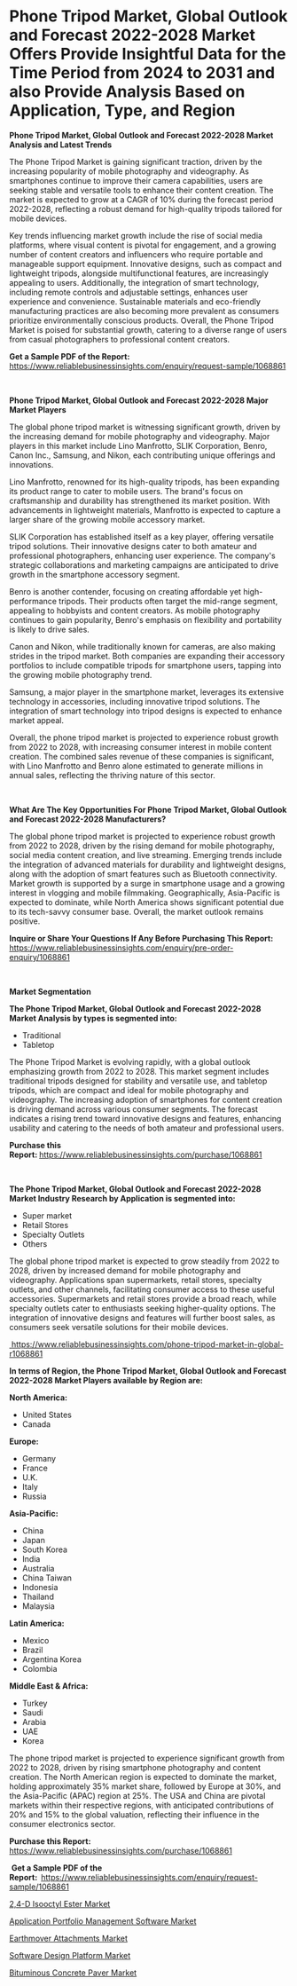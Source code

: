 <p><h1>Phone Tripod Market, Global Outlook and Forecast 2022-2028 Market Offers Provide Insightful Data for the Time Period from 2024 to 2031 and also Provide Analysis Based on Application, Type, and Region</h1></p><p><strong>Phone Tripod Market, Global Outlook and Forecast 2022-2028 Market Analysis and Latest Trends</strong></p>
<p><p>The Phone Tripod Market is gaining significant traction, driven by the increasing popularity of mobile photography and videography. As smartphones continue to improve their camera capabilities, users are seeking stable and versatile tools to enhance their content creation. The market is expected to grow at a CAGR of 10% during the forecast period 2022-2028, reflecting a robust demand for high-quality tripods tailored for mobile devices. </p><p>Key trends influencing market growth include the rise of social media platforms, where visual content is pivotal for engagement, and a growing number of content creators and influencers who require portable and manageable support equipment. Innovative designs, such as compact and lightweight tripods, alongside multifunctional features, are increasingly appealing to users. Additionally, the integration of smart technology, including remote controls and adjustable settings, enhances user experience and convenience. Sustainable materials and eco-friendly manufacturing practices are also becoming more prevalent as consumers prioritize environmentally conscious products. Overall, the Phone Tripod Market is poised for substantial growth, catering to a diverse range of users from casual photographers to professional content creators.</p></p>
<p><strong>Get a Sample PDF of the Report:&nbsp;</strong> <a href="https://www.reliablebusinessinsights.com/enquiry/request-sample/1068861">https://www.reliablebusinessinsights.com/enquiry/request-sample/1068861</a></p>
<p>&nbsp;</p>
<p><strong>Phone Tripod Market, Global Outlook and Forecast 2022-2028 Major Market Players</strong></p>
<p><p>The global phone tripod market is witnessing significant growth, driven by the increasing demand for mobile photography and videography. Major players in this market include Lino Manfrotto, SLIK Corporation, Benro, Canon Inc., Samsung, and Nikon, each contributing unique offerings and innovations.</p><p>Lino Manfrotto, renowned for its high-quality tripods, has been expanding its product range to cater to mobile users. The brand's focus on craftsmanship and durability has strengthened its market position. With advancements in lightweight materials, Manfrotto is expected to capture a larger share of the growing mobile accessory market.</p><p>SLIK Corporation has established itself as a key player, offering versatile tripod solutions. Their innovative designs cater to both amateur and professional photographers, enhancing user experience. The company's strategic collaborations and marketing campaigns are anticipated to drive growth in the smartphone accessory segment.</p><p>Benro is another contender, focusing on creating affordable yet high-performance tripods. Their products often target the mid-range segment, appealing to hobbyists and content creators. As mobile photography continues to gain popularity, Benro's emphasis on flexibility and portability is likely to drive sales.</p><p>Canon and Nikon, while traditionally known for cameras, are also making strides in the tripod market. Both companies are expanding their accessory portfolios to include compatible tripods for smartphone users, tapping into the growing mobile photography trend.</p><p>Samsung, a major player in the smartphone market, leverages its extensive technology in accessories, including innovative tripod solutions. The integration of smart technology into tripod designs is expected to enhance market appeal.</p><p>Overall, the phone tripod market is projected to experience robust growth from 2022 to 2028, with increasing consumer interest in mobile content creation. The combined sales revenue of these companies is significant, with Lino Manfrotto and Benro alone estimated to generate millions in annual sales, reflecting the thriving nature of this sector.</p></p>
<p>&nbsp;</p>
<p><strong>What Are The Key Opportunities For Phone Tripod Market, Global Outlook and Forecast 2022-2028 Manufacturers?</strong></p>
<p><p>The global phone tripod market is projected to experience robust growth from 2022 to 2028, driven by the rising demand for mobile photography, social media content creation, and live streaming. Emerging trends include the integration of advanced materials for durability and lightweight designs, along with the adoption of smart features such as Bluetooth connectivity. Market growth is supported by a surge in smartphone usage and a growing interest in vlogging and mobile filmmaking. Geographically, Asia-Pacific is expected to dominate, while North America shows significant potential due to its tech-savvy consumer base. Overall, the market outlook remains positive.</p></p>
<p><strong>Inquire or Share Your Questions If Any Before Purchasing This Report:</strong> <a href="https://www.reliablebusinessinsights.com/enquiry/pre-order-enquiry/1068861">https://www.reliablebusinessinsights.com/enquiry/pre-order-enquiry/1068861</a></p>
<p>&nbsp;</p>
<p><strong>Market Segmentation</strong></p>
<p><strong>The Phone Tripod Market, Global Outlook and Forecast 2022-2028 Market Analysis by types is segmented into:</strong></p>
<p><ul><li>Traditional</li><li>Tabletop</li></ul></p>
<p><p>The Phone Tripod Market is evolving rapidly, with a global outlook emphasizing growth from 2022 to 2028. This market segment includes traditional tripods designed for stability and versatile use, and tabletop tripods, which are compact and ideal for mobile photography and videography. The increasing adoption of smartphones for content creation is driving demand across various consumer segments. The forecast indicates a rising trend toward innovative designs and features, enhancing usability and catering to the needs of both amateur and professional users.</p></p>
<p><strong>Purchase this Report:&nbsp;</strong><a href="https://www.reliablebusinessinsights.com/purchase/1068861">https://www.reliablebusinessinsights.com/purchase/1068861</a></p>
<p>&nbsp;</p>
<p><strong>The Phone Tripod Market, Global Outlook and Forecast 2022-2028 Market Industry Research by Application is segmented into:</strong></p>
<p><ul><li>Super market</li><li>Retail Stores</li><li>Specialty Outlets</li><li>Others</li></ul></p>
<p><p>The global phone tripod market is expected to grow steadily from 2022 to 2028, driven by increased demand for mobile photography and videography. Applications span supermarkets, retail stores, specialty outlets, and other channels, facilitating consumer access to these useful accessories. Supermarkets and retail stores provide a broad reach, while specialty outlets cater to enthusiasts seeking higher-quality options. The integration of innovative designs and features will further boost sales, as consumers seek versatile solutions for their mobile devices.</p></p>
<p><a href="https://www.reliablebusinessinsights.com/phone-tripod-market-in-global-r1068861">&nbsp;https://www.reliablebusinessinsights.com/phone-tripod-market-in-global-r1068861</a></p>
<p><strong>In terms of Region, the Phone Tripod Market, Global Outlook and Forecast 2022-2028 Market Players available by Region are:</strong></p>
<p>
    <p> <strong> North America: </strong>
        <ul>
            <li>United States</li>
            <li>Canada</li>
        </ul>
        </p> 
    <p> <strong> Europe: </strong>
        <ul>
            <li>Germany</li>
            <li>France</li>
            <li>U.K.</li>
            <li>Italy</li>
            <li>Russia</li>
        </ul>
        </p> 
    <p> <strong> Asia-Pacific: </strong>
        <ul>
            <li>China</li>
            <li>Japan</li>
            <li>South Korea</li>
            <li>India</li>
            <li>Australia</li>
            <li>China Taiwan</li>
            <li>Indonesia</li>
            <li>Thailand</li>
            <li>Malaysia</li>
        </ul>
        </p> 
    <p> <strong> Latin America: </strong>
        <ul>
            <li>Mexico</li>
            <li>Brazil</li>
            <li>Argentina Korea</li>
            <li>Colombia</li>
        </ul>
        </p> 
    <p> <strong> Middle East & Africa: </strong>
        <ul>
            <li>Turkey</li>
            <li>Saudi</li>
            <li>Arabia</li>
            <li>UAE</li>
            <li>Korea</li>
        </ul>
    </p>
    </p>
<p><p>The phone tripod market is projected to experience significant growth from 2022 to 2028, driven by rising smartphone photography and content creation. The North American region is expected to dominate the market, holding approximately 35% market share, followed by Europe at 30%, and the Asia-Pacific (APAC) region at 25%. The USA and China are pivotal markets within their respective regions, with anticipated contributions of 20% and 15% to the global valuation, reflecting their influence in the consumer electronics sector.</p></p>
<p><strong>Purchase this Report: </strong><a href="https://www.reliablebusinessinsights.com/purchase/1068861">https://www.reliablebusinessinsights.com/purchase/1068861</a></p>
<p>&nbsp;<strong>Get a Sample PDF of the Report:&nbsp;&nbsp;</strong><a href="https://www.reliablebusinessinsights.com/enquiry/request-sample/1068861">https://www.reliablebusinessinsights.com/enquiry/request-sample/1068861</a></p>
<p><strong></strong></p>
<p><p><a href="https://issuu.com/reportprime-2/docs/24-d-isooctyl-ester-market-size-203_1018364b4caa16">2,4-D Isooctyl Ester Market</a></p><p><a href="https://www.linkedin.com/pulse/global-application-portfolio-management-software-market-lxose?trackingId=P2zQXZCQR62jZ35VKJOlDg%3D%3D">Application Portfolio Management Software Market</a></p><p><a href="https://medium.com/@mayrussel2007/navigating-the-global-earthmover-attachments-market-landscape-trends-forecasts-and-impact-7f9f55273d6f">Earthmover Attachments Market</a></p><p><a href="https://www.linkedin.com/pulse/software-design-platform-market-global-share-ranking-overall-xb6ye?trackingId=BCM3xJ%2BHQfyNlnzbCiw6GA%3D%3D">Software Design Platform Market</a></p><p><a href="https://medium.com/@mayrussel2007/evaluating-global-bituminous-concrete-paver-market-trends-and-growth-opportunities-by-region-type-059804e742da">Bituminous Concrete Paver Market</a></p></p>